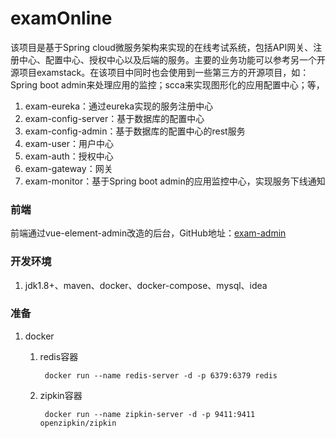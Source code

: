 # examOnline
该项目是基于Spring cloud微服务架构来实现的在线考试系统，包括API网关、注册中心、配置中心、授权中心以及后端的服务。主要的业务功能可以参考另一个开源项目examstack。在该项目中同时也会使用到一些第三方的开源项目，如：Spring boot admin来处理应用的监控；scca来实现图形化的应用配置中心；等，

1. exam-eureka：通过eureka实现的服务注册中心
2. exam-config-server：基于数据库的配置中心
3. exam-config-admin：基于数据库的配置中心的rest服务
4. exam-user：用户中心
5. exam-auth：授权中心
6. exam-gateway：网关
7. exam-monitor：基于Spring boot admin的应用监控中心，实现服务下线通知

### 前端
前端通过vue-element-admin改造的后台，GitHub地址：[exam-admin](https://github.com/tlhhup/exam-admin)

### 开发环境
1. jdk1.8+、maven、docker、docker-compose、mysql、idea

### 准备
1. docker
    1. redis容器

    		docker run --name redis-server -d -p 6379:6379 redis
    2. zipkin容器

    		docker run --name zipkin-server -d -p 9411:9411 openzipkin/zipkin